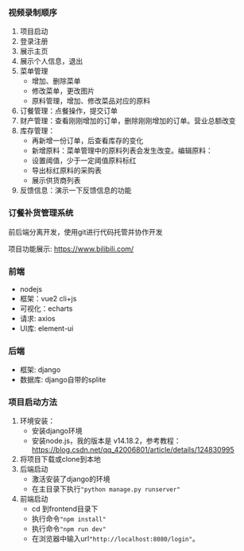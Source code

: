 ### 视频录制顺序
1. 项目启动
2. 登录注册
3. 展示主页
4. 展示个人信息，退出
5. 菜单管理
   - 增加、删除菜单
   - 修改菜单，更改图片
   - 原料管理，增加、修改菜品对应的原料
6. 订餐管理：点餐操作，提交订单
7. 财产管理：查看刚刚增加的订单，删除刚刚增加的订单。营业总额改变
8. 库存管理：
    - 再新增一份订单，后查看库存的变化
    - 新增原料：菜单管理中的原料列表会发生改变。编辑原料：
    - 设置阈值，少于一定阈值原料标红
    - 导出标红原料的采购表
    - 展示供货商列表
9. 反馈信息：演示一下反馈信息的功能



### 订餐补货管理系统
前后端分离开发，使用git进行代码托管并协作开发

项目功能展示: https://www.bilibili.com/
### 前端
- nodejs
- 框架：vue2 cli+js
- 可视化：echarts
- 请求: axios
- UI库: element-ui
### 后端
- 框架: django
- 数据库: django自带的splite

### 项目启动方法
1. 环境安装：
   - 安装django环境
   - 安装node.js，我的版本是 v14.18.2，参考教程：https://blog.csdn.net/qq_42006801/article/details/124830995
2. 将项目下载或clone到本地
3. 后端启动
   - 激活安装了django的环境
   - 在主目录下执行`"python manage.py runserver"`
5. 前端启动
   - cd 到frontend目录下
   - 执行命令`"npm install"`
   - 执行命令`"npm run dev"`
   - 在浏览器中输入url`"http://localhost:8080/login"`。
